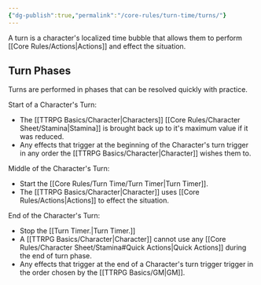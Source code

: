 ```yaml
---
{"dg-publish":true,"permalink":"/core-rules/turn-time/turns/"}
---
```


A turn is a character's localized time bubble that allows them to perform [[Core Rules/Actions\|Actions]] and effect the situation.

## Turn Phases
Turns are performed in phases that can be resolved quickly with practice.

Start of a Character's Turn:
- The [[TTRPG Basics/Character\|Characters]] [[Core Rules/Character Sheet/Stamina\|Stamina]] is brought back up to it's maximum value if it was reduced.
- Any effects that trigger at the beginning of the Character's turn trigger in any order the [[TTRPG Basics/Character\|Character]] wishes them to.

Middle of the Character's Turn:
- Start the [[Core Rules/Turn Time/Turn Timer\|Turn Timer]].
- The [[TTRPG Basics/Character\|Character]] uses [[Core Rules/Actions\|Actions]] to effect the situation.

End of the Character's Turn:
- Stop the [[Turn Timer.\|Turn Timer.]]
- A [[TTRPG Basics/Character\|Character]] cannot use any [[Core Rules/Character Sheet/Stamina#Quick Actions\|Quick Actions]] during the end of turn phase.
- Any effects that trigger at the end of a Character's turn trigger trigger in the order chosen by the [[TTRPG Basics/GM\|GM]].

